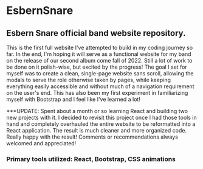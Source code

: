 # EsbernSnare
## Esbern Snare official band website repository.

This is the first full website I've attempted to build in my coding journey so far. In the end, I'm hoping it will serve as a functional website for my band on the release of our second album come fall of 2022. Still a lot of work to be done on it polish-wise, but excited by the progress! The goal I set for myself was to create a clean, single-page website sans scroll, allowing the modals to serve the role otherwise taken by pages, while keeping everything easily accessible and without much of a navigation requirement on the user's end. This has also been my first experiment in familiarizing myself with Bootstrap and I feel like I've learned a lot!

***UPDATE: Spent about a month or so learning React and building two new projects with it.  I decided to revisit this project once I had those tools in hand and completely overhauled the entire website to be reformatted into a React application.  The result is much cleaner and more organized code.  Really happy with the result!  Comments or recommendations always welcomed and appreciated!

### Primary tools utilized: React, Bootstrap, CSS animations
